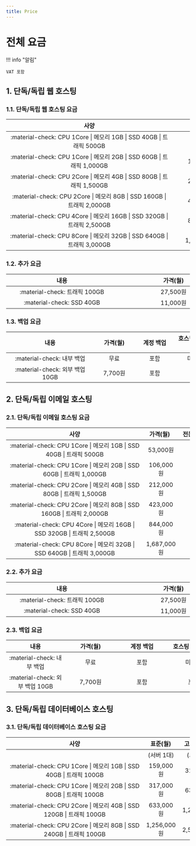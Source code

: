 ```yaml
---
title: Price
---
```


# 전체 요금

!!! info "알림"

	VAT 포함   

## 1. 단독/독립 웹 호스팅

### 1.1. 단독/독립 웹 호스팅 요금

| <div style="width: 440px;">사양</div> | <div style="width: 150px;">가격(월)</div> |
| :---: | :---: |
| :material-check: CPU 1Core \| 메모리 1GB \| SSD 40GB \| 트래픽 500GB | 53,000원 |
| :material-check: CPU 1Core \| 메모리 2GB \| SSD 60GB \| 트래픽 1,000GB | 106,000원 |
| :material-check: CPU 2Core \| 메모리 4GB \| SSD 80GB \| 트래픽 1,500GB | 212,000원 |
| :material-check: CPU 2Core \| 메모리 8GB \| SSD 160GB \| 트래픽 2,000GB | 423,000원 |
| :material-check: CPU 4Core \| 메모리 16GB \| SSD 320GB \| 트래픽 2,500GB | 844,000원 |
| :material-check: CPU 8Core \| 메모리 32GB \| SSD 640GB \| 트래픽 3,000GB | 1,687,000원 |

### 1.2. 추가 요금

| <div style="width: 290px;">내용</div> | <div style="width: 290px;">가격(월)</div> |
| :---: | :---: |
| :material-check: 트래픽 100GB | 27,500원 |
| :material-check: SSD 40GB | 11,000원 |

### 1.3. 백업 요금

| <div style="width: 225px;">내용</div> | <div style="width: 95px;">가격(월)</div> | <div style="width: 95px;">계정 백업</div> | <div style="width: 95px;">호스팅전체 백업</div> |
| :---: | :---: | :---: | :---: |
| :material-check: 내부 백업 | 무료 | 포함 | 미포함 |
| :material-check: 외부 백업 10GB | 7,700원 | 포함 | 포함 |

## 2. 단독/독립 이메일 호스팅

### 2.1. 단독/독립 이메일 호스팅 요금

| <div style="width: 360px;">사양</div> | <div style="width: 74px;">가격(월)</div> | <div style="width: 103px;">전문 검색 엔진</div> |
| :---: | :---: | :---: |
| :material-check: CPU 1Core \| 메모리 1GB \| SSD 40GB \| 트래픽 500GB | 53,000원 | 미포함 |
| :material-check: CPU 1Core \| 메모리 2GB \| SSD 60GB \| 트래픽 1,000GB | 106,000원 | 미포함 |
| :material-check: CPU 2Core \| 메모리 4GB \| SSD 80GB \| 트래픽 1,500GB | 212,000원 | 포함 |
| :material-check: CPU 2Core \| 메모리 8GB \| SSD 160GB \| 트래픽 2,000GB | 423,000원 | 포함 |
| :material-check: CPU 4Core \| 메모리 16GB \| SSD 320GB \| 트래픽 2,500GB | 844,000원 | 포함 |
| :material-check: CPU 8Core \| 메모리 32GB \| SSD 640GB \| 트래픽 3,000GB | 1,687,000원 | 포함 |

### 2.2. 추가 요금

| <div style="width: 290px;">내용</div> | <div style="width: 290px;">가격(월)</div> |
| :---: | :---: |
| :material-check: 트래픽 100GB | 27,500원 |
| :material-check: SSD 40GB | 11,000원 |

### 2.3. 백업 요금

| <div style="width: 145px;">내용</div> | <div style="width: 125px;">가격(월)</div> | <div style="width: 125px;">계정 백업</div> | <div style="width: 125px;">호스팅 전체 백업</div> |
| :---: | :---: | :---: | :---: |
| :material-check: 내부 백업 | 무료 | 포함 | 미포함 |
| :material-check: 외부 백업 10GB | 7,700원 | 포함 | 포함 |

## 3. 단독/독립 데이터베이스 호스팅

### 3.1. 단독/독립 데이터베이스 호스팅 요금

| <div style="width: 360px;">사양</div> | <div style="width: 80px;">표준(월)</div> | <div style="width: 100px;">고가용성(월)</div> |
| :---: | :---: | :---: |
||(서버 1대)|(서버 2대)|
| :material-check: CPU 1Core \| 메모리 1GB \| SSD 40GB \| 트래픽 100GB | 159,000원 | 317,000원 |
| :material-check: CPU 1Core \| 메모리 2GB \| SSD 80GB \| 트래픽 100GB | 317,000원 | 634,000원 |
| :material-check: CPU 2Core \| 메모리 4GB \| SSD 120GB \| 트래픽 100GB | 633,000원 | 1,265,000원 |
| :material-check: CPU 2Core \| 메모리 8GB \| SSD 240GB \| 트래픽 100GB | 1,256,000원 | 2,511,000원 |
